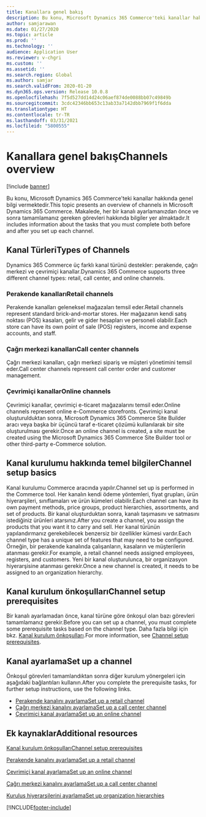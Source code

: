 ```yaml
---
title: Kanallara genel bakış
description: Bu konu, Microsoft Dynamics 365 Commerce'teki kanallar hakkında genel bilgi vermektedir.
author: samjarawan
ms.date: 01/27/2020
ms.topic: article
ms.prod: ''
ms.technology: ''
audience: Application User
ms.reviewer: v-chgri
ms.custom: ''
ms.assetid: ''
ms.search.region: Global
ms.author: samjar
ms.search.validFrom: 2020-01-20
ms.dyn365.ops.version: Release 10.0.8
ms.openlocfilehash: 7f5d527dd14d24c06aef874de0088bb07c49849b
ms.sourcegitcommit: 3cdc42346bb653c13ab33a7142dbb7969f1f6dda
ms.translationtype: HT
ms.contentlocale: tr-TR
ms.lasthandoff: 03/31/2021
ms.locfileid: "5800555"
---
```

# <a name="channels-overview"></a><span data-ttu-id="d344e-103">Kanallara genel bakış</span><span class="sxs-lookup"><span data-stu-id="d344e-103">Channels overview</span></span>


[!include [banner](includes/banner.md)]

<span data-ttu-id="d344e-104">Bu konu, Microsoft Dynamics 365 Commerce'teki kanallar hakkında genel bilgi vermektedir.</span><span class="sxs-lookup"><span data-stu-id="d344e-104">This topic presents an overview of channels in Microsoft Dynamics 365 Commerce.</span></span> <span data-ttu-id="d344e-105">Makalede, her bir kanalı ayarlamanızdan önce ve sonra tamamlamanız gereken görevleri hakkında bilgiler yer almaktadır.</span><span class="sxs-lookup"><span data-stu-id="d344e-105">It includes information about the tasks that you must complete both before and after you set up each channel.</span></span>

## <a name="types-of-channels"></a><span data-ttu-id="d344e-106">Kanal Türleri</span><span class="sxs-lookup"><span data-stu-id="d344e-106">Types of Channels</span></span>

<span data-ttu-id="d344e-107">Dynamics 365 Commerce üç farklı kanal türünü destekler: perakende, çağrı merkezi ve çevrimiçi kanallar.</span><span class="sxs-lookup"><span data-stu-id="d344e-107">Dynamics 365 Commerce supports three different channel types: retail, call center, and online channels.</span></span>

### <a name="retail-channels"></a><span data-ttu-id="d344e-108">Perakende kanalları</span><span class="sxs-lookup"><span data-stu-id="d344e-108">Retail channels</span></span>

<span data-ttu-id="d344e-109">Perakende kanalları geleneksel mağazaları temsil eder.</span><span class="sxs-lookup"><span data-stu-id="d344e-109">Retail channels represent standard brick-and-mortar stores.</span></span> <span data-ttu-id="d344e-110">Her mağazanın kendi satış noktası (POS) kasaları, gelir ve gider hesapları ve personeli olabilir.</span><span class="sxs-lookup"><span data-stu-id="d344e-110">Each store can have its own point of sale (POS) registers, income and expense accounts, and staff.</span></span> 

### <a name="call-center-channels"></a><span data-ttu-id="d344e-111">Çağrı merkezi kanalları</span><span class="sxs-lookup"><span data-stu-id="d344e-111">Call center channels</span></span>

<span data-ttu-id="d344e-112">Çağrı merkezi kanalları, çağrı merkezi sipariş ve müşteri yönetimini temsil eder.</span><span class="sxs-lookup"><span data-stu-id="d344e-112">Call center channels represent call center order and customer management.</span></span>

### <a name="online-channels"></a><span data-ttu-id="d344e-113">Çevrimiçi kanallar</span><span class="sxs-lookup"><span data-stu-id="d344e-113">Online channels</span></span>

<span data-ttu-id="d344e-114">Çevrimiçi kanallar, çevrimiçi e-ticaret mağazalarını temsil eder.</span><span class="sxs-lookup"><span data-stu-id="d344e-114">Online channels represent online e-Commerce storefronts.</span></span> <span data-ttu-id="d344e-115">Çevrimiçi kanal oluşturulduktan sonra, Microsoft Dynamics 365 Commerce Site Builder aracı veya başka bir üçüncü taraf e-ticaret çözümü kullanılarak bir site oluşturulması gerekir.</span><span class="sxs-lookup"><span data-stu-id="d344e-115">Once an online channel is created, a site must be created using the Microsoft Dynamics 365 Commerce Site Builder tool or other third-party e-Commerce solution.</span></span>

## <a name="channel-setup-basics"></a><span data-ttu-id="d344e-116">Kanal kurulumu hakkında temel bilgiler</span><span class="sxs-lookup"><span data-stu-id="d344e-116">Channel setup basics</span></span>

<span data-ttu-id="d344e-117">Kanal kurulumu Commerce aracında yapılır.</span><span class="sxs-lookup"><span data-stu-id="d344e-117">Channel set up is performed in the Commerce tool.</span></span> <span data-ttu-id="d344e-118">Her kanalın kendi ödeme yöntemleri, fiyat grupları, ürün hiyerarşileri, sınıflamaları ve ürün kümeleri olabilir.</span><span class="sxs-lookup"><span data-stu-id="d344e-118">Each channel can have its own payment methods, price groups, product hierarchies, assortments, and set of products.</span></span> <span data-ttu-id="d344e-119">Bir kanal oluşturduktan sonra, kanalı taşımasını ve satmasını istediğiniz ürünleri atarsınız.</span><span class="sxs-lookup"><span data-stu-id="d344e-119">After you create a channel, you assign the products that you want it to carry and sell.</span></span> <span data-ttu-id="d344e-120">Her kanal türünün yapılandırmanız gerekebilecek benzersiz bir özellikler kümesi vardır.</span><span class="sxs-lookup"><span data-stu-id="d344e-120">Each channel type has a unique set of features that may need to be configured.</span></span> <span data-ttu-id="d344e-121">Örneğin, bir perakende kanalında çalışanların, kasaların ve müşterilerin atanması gerekir.</span><span class="sxs-lookup"><span data-stu-id="d344e-121">For example, a retail channel needs assigned employees, registers, and customers.</span></span> <span data-ttu-id="d344e-122">Yeni bir kanal oluşturulunca, bir organizasyon hiyerarşisine atanması gerekir.</span><span class="sxs-lookup"><span data-stu-id="d344e-122">Once a new channel is created, it needs to be assigned to an organization hierarchy.</span></span>

## <a name="channel-setup-prerequisites"></a><span data-ttu-id="d344e-123">Kanal kurulum önkoşulları</span><span class="sxs-lookup"><span data-stu-id="d344e-123">Channel setup prerequisites</span></span>

<span data-ttu-id="d344e-124">Bir kanalı ayarlamadan önce, kanal türüne göre önkoşul olan bazı görevleri tamamlamanız gerekir.</span><span class="sxs-lookup"><span data-stu-id="d344e-124">Before you can set up a channel, you must complete some prerequisite tasks based on the channel type.</span></span> <span data-ttu-id="d344e-125">Daha fazla bilgi için bkz. [Kanal kurulum önkoşulları](channels-prerequisites.md).</span><span class="sxs-lookup"><span data-stu-id="d344e-125">For more information, see [Channel setup prerequisites](channels-prerequisites.md).</span></span>

## <a name="set-up-a-channel"></a><span data-ttu-id="d344e-126">Kanal ayarlama</span><span class="sxs-lookup"><span data-stu-id="d344e-126">Set up a channel</span></span>

<span data-ttu-id="d344e-127">Önkoşul görevleri tamamlandıktan sonra diğer kurulum yönergeleri için aşağıdaki bağlantıları kullanın.</span><span class="sxs-lookup"><span data-stu-id="d344e-127">After you complete the prerequisite tasks, for further setup instructions, use the following links.</span></span>

- [<span data-ttu-id="d344e-128">Perakende kanalını ayarlama</span><span class="sxs-lookup"><span data-stu-id="d344e-128">Set up a retail channel</span></span>](channel-setup-retail.md)
- [<span data-ttu-id="d344e-129">Çağrı merkezi kanalını ayarlama</span><span class="sxs-lookup"><span data-stu-id="d344e-129">Set up a call center channel</span></span>](channel-setup-callcenter.md)
- [<span data-ttu-id="d344e-130">Çevrimiçi kanal ayarlama</span><span class="sxs-lookup"><span data-stu-id="d344e-130">Set up an online channel</span></span>](channel-setup-online.md)

<!--
## Post-channel configuration

After you create a channel, you may need to complete some of the below tasks:

- [Add channel to an organizational hierarchy](add-channel-org-hierarchy.md)
- Set up fulfillment groups. (LINK TBD)
- Configure the POS registers for the store. (LINK TBD)
- Assign product assortments to the store. (LINK TBD)
- Process assortments to generate the list of products that are included in the assortment and to make the products available in the retail store. (LINK TBD)
- Send data such as number sequences, hardware profiles, and POS screen layouts to the Retail POS registers.(LINK TBD)
- Publish the retail store to send store data to Retail POS. (LINK TBD)
- Run the jobs to send the store data to Retail POS. (LINK TBD)
-->

## <a name="additional-resources"></a><span data-ttu-id="d344e-131">Ek kaynaklar</span><span class="sxs-lookup"><span data-stu-id="d344e-131">Additional resources</span></span>

[<span data-ttu-id="d344e-132">Kanal kurulum önkoşulları</span><span class="sxs-lookup"><span data-stu-id="d344e-132">Channel setup prerequisites</span></span>](channels-prerequisites.md)

[<span data-ttu-id="d344e-133">Perakende kanalını ayarlama</span><span class="sxs-lookup"><span data-stu-id="d344e-133">Set up a retail channel</span></span>](channel-setup-retail.md)
    
[<span data-ttu-id="d344e-134">Çevrimiçi kanal ayarlama</span><span class="sxs-lookup"><span data-stu-id="d344e-134">Set up an online channel</span></span>](channel-setup-online.md)

[<span data-ttu-id="d344e-135">Çağrı merkezi kanalını ayarlama</span><span class="sxs-lookup"><span data-stu-id="d344e-135">Set up a call center channel</span></span>](channel-setup-callcenter.md)

[<span data-ttu-id="d344e-136">Kuruluş hiyerarşilerini ayarlama</span><span class="sxs-lookup"><span data-stu-id="d344e-136">Set up organization hierarchies</span></span>](channels-org-hierarchies.md)


[!INCLUDE[footer-include](../includes/footer-banner.md)]